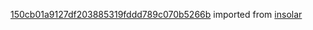 [150cb01a9127df203885319fddd789c070b5266b](https://github.com/insolar/insolar/commit/150cb01a9127df203885319fddd789c070b5266b) imported from [insolar](https://github.com/insolar/insolar)
